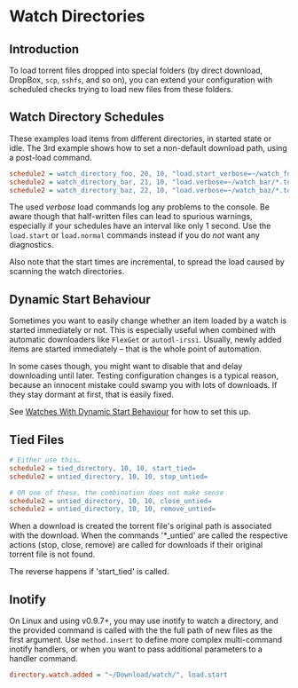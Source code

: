 Watch Directories
=================

Introduction
------------

To load torrent files dropped into special folders (by direct download, DropBox, ``scp``, ``sshfs``, and so on),
you can extend your configuration with scheduled checks trying to load new files from these folders.

Watch Directory Schedules
-------------------------

These examples load items from different directories, in started state or idle.
The 3rd example shows how to set a non-default download path, using a post-load command.

```ini
schedule2 = watch_directory_foo, 20, 10, "load.start_verbose=~/watch_foo/*.torrent"
schedule2 = watch_directory_bar, 21, 10, "load.verbose=~/watch_bar/*.torrent"
schedule2 = watch_directory_baz, 22, 10, "load.verbose=~/watch_baz/*.torrent,d.directory.set=~/baz/"
```

The used *verbose* load commands log any problems to the console.
Be aware though that half-written files can lead to spurious warnings,
especially if your schedules have an interval like only 1 second.
Use the ``load.start`` or ``load.normal`` commands instead 
if you do *not* want any diagnostics.

Also note that the start times are incremental, to spread the load caused by scanning the watch directories.

Dynamic Start Behaviour
-----------------------

Sometimes you want to easily change whether an item loaded by a watch is started immediately or not. This is especially useful when combined with automatic downloaders like `FlexGet` or `autodl-irssi`.
Usually, newly added items are started immediately – that is the whole point of automation.

In some cases though, you might want to disable that and delay downloading until later.
Testing configuration changes is a typical reason, because an innocent mistake could
swamp you with lots of downloads. If they stay dormant at first, that is easily fixed.

See [Watches With Dynamic Start Behaviour](https://pyrocore.readthedocs.io/en/latest/usage.html#watch-start) for how to set this up.


Tied Files
----------

```ini
# Either use this…
schedule2 = tied_directory, 10, 10, start_tied=
schedule2 = untied_directory, 10, 10, stop_untied=

# OR one of these, the combination does not make sense
schedule2 = untied_directory, 10, 10, close_untied=
schedule2 = untied_directory, 10, 10, remove_untied=
```

When a download is created the torrent file's original path is associated with the download. When the commands '*_untied' are called the respective actions (stop, close, remove) are called for downloads if their original torrent file is not found.

The reverse happens if 'start_tied' is called.

Inotify
-------

On Linux and using v0.9.7+, you may use inotify to watch a directory, and the provided command is called with the the full path of new files as the first argument. Use `method.insert` to define more complex multi-command inotify handlers, or when you want to pass additional parameters to a handler command.

```ini
directory.watch.added = "~/Download/watch/", load.start
```

